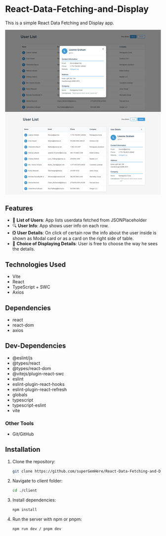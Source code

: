 # React-Data-Fetching-and-Display
This is  a simple React Data Fetching and Display app.

![Project Banner](screenshot1.png)
![Project Banner](screenshot2.png)

## Features

- 📝 **List of Users**: App lists userdata fetched from JSONPlaceholder
- 🔍 **User Info**: App shows user info on each row.
- ❎ **User Details**: On click of certain row the info about the user inside is shown as Modal card or as a card on the right side of table.
- 🧮 **Choice of Displaying Details**: User is free to choose the way he sees the details.


## Technologies Used

- Vite
- React
- TypeScript + SWC
- Axios

## Dependencies
- react 
- react-dom 
- axios 

## Dev-Dependencies

- @eslint/js 
- @types/react 
- @types/react-dom 
- @vitejs/plugin-react-swc 
- eslint 
- eslint-plugin-react-hooks 
- eslint-plugin-react-refresh 
- globals 
- typescript 
- typescript-eslint 
- vite 

### Other Tools

- Git/GitHub

## Installation

1. Clone the repository:
   ```bash
   git clone https://github.com/superGemHere/React-Data-Fetching-and-Display
   ```
2. Navigate to client folder:
   ```bash
   cd ./client
   ```
3. Install dependencies:
   ```bash
   npm install
   ```
4. Run the server with npm or pnpm:
   ```bash
   npm run dev / pnpm dev
   ```
